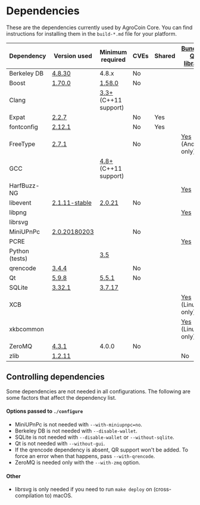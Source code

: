 Dependencies
============

These are the dependencies currently used by AgroCoin Core. You can find instructions for installing them in the `build-*.md` file for your platform.

| Dependency | Version used | Minimum required | CVEs | Shared | [Bundled Qt library](https://doc.qt.io/qt-5/configure-options.html#third-party-libraries) |
| --- | --- | --- | --- | --- | --- |
| Berkeley DB | [4.8.30](https://www.oracle.com/technetwork/database/database-technologies/berkeleydb/downloads/index.html) | 4.8.x | No |  |  |
| Boost | [1.70.0](https://www.boost.org/users/download/) | [1.58.0](https://github.com/agrocoin/agrocoin/pull/19667) | No |  |  |
| Clang |  | [3.3+](https://releases.llvm.org/download.html) (C++11 support) |  |  |  |
| Expat | [2.2.7](https://libexpat.github.io/) |  | No | Yes |  |
| fontconfig | [2.12.1](https://www.freedesktop.org/software/fontconfig/release/) |  | No | Yes |  |
| FreeType | [2.7.1](https://download.savannah.gnu.org/releases/freetype) |  | No |  | [Yes](https://github.com/agrocoin/agrocoin/blob/master/depends/packages/qt.mk) (Android only) |
| GCC |  | [4.8+](https://gcc.gnu.org/) (C++11 support) |  |  |  |
| HarfBuzz-NG |  |  |  |  | [Yes](https://github.com/agrocoin/agrocoin/blob/master/depends/packages/qt.mk) |
| libevent | [2.1.11-stable](https://github.com/libevent/libevent/releases) | [2.0.21](https://github.com/agrocoin/agrocoin/pull/18676) | No |  |  |
| libpng |  |  |  |  | [Yes](https://github.com/agrocoin/agrocoin/blob/master/depends/packages/qt.mk) |
| librsvg | |  |  |  |  |
| MiniUPnPc | [2.0.20180203](https://miniupnp.tuxfamily.org/files) |  | No |  |  |
| PCRE |  |  |  |  | [Yes](https://github.com/agrocoin/agrocoin/blob/master/depends/packages/qt.mk) |
| Python (tests) |  | [3.5](https://www.python.org/downloads) |  |  |  |
| qrencode | [3.4.4](https://fukuchi.org/works/qrencode) |  | No |  |  |
| Qt | [5.9.8](https://download.qt.io/official_releases/qt/) | [5.5.1](https://github.com/agrocoin/agrocoin/issues/13478) | No |  |  |
| SQLite | [3.32.1](https://sqlite.org/download.html) | [3.7.17](https://github.com/agrocoin/agrocoin/pull/19077) |  |  |  |
| XCB |  |  |  |  | [Yes](https://github.com/agrocoin/agrocoin/blob/master/depends/packages/qt.mk) (Linux only) |
| xkbcommon |  |  |  |  | [Yes](https://github.com/agrocoin/agrocoin/blob/master/depends/packages/qt.mk) (Linux only) |
| ZeroMQ | [4.3.1](https://github.com/zeromq/libzmq/releases) | 4.0.0 | No |  |  |
| zlib | [1.2.11](https://zlib.net/) |  |  |  | No |

Controlling dependencies
------------------------
Some dependencies are not needed in all configurations. The following are some factors that affect the dependency list.

#### Options passed to `./configure`
* MiniUPnPc is not needed with  `--with-miniupnpc=no`.
* Berkeley DB is not needed with `--disable-wallet`.
* SQLite is not needed with `--disable-wallet` or `--without-sqlite`.
* Qt is not needed with `--without-gui`.
* If the qrencode dependency is absent, QR support won't be added. To force an error when that happens, pass `--with-qrencode`.
* ZeroMQ is needed only with the `--with-zmq` option.

#### Other
* librsvg is only needed if you need to run `make deploy` on (cross-compilation to) macOS.
